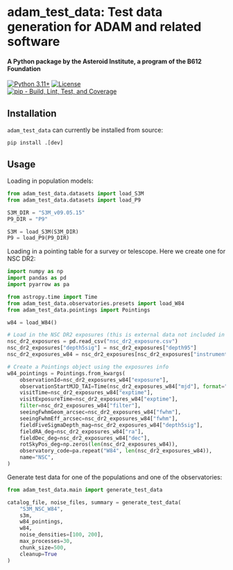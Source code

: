 # adam_test_data: Test data generation for ADAM and related software
#### A Python package by the Asteroid Institute, a program of the B612 Foundation
[![Python 3.11+](https://img.shields.io/badge/Python-3.11%2B-blue)](https://img.shields.io/badge/Python-3.11%2B-blue)
[![License](https://img.shields.io/badge/License-MIT-yellow.svg)](https://opensource.org/licenses/MIT)  
[![pip - Build, Lint, Test, and Coverage](https://github.com/B612-Asteroid-Institute/adam_test_data/actions/workflows/pip-build-lint-test-coverage.yml/badge.svg)](https://github.com/B612-Asteroid-Institute/adam_test_data/actions/workflows/pip-build-lint-test-coverage.yml)

## Installation

`adam_test_data` can currently be installed from source:

```pip install .[dev]```

## Usage

Loading in population models:

```python
from adam_test_data.datasets import load_S3M
from adam_test_data.datasets import load_P9

S3M_DIR = "S3M_v09.05.15"
P9_DIR = "P9"

S3M = load_S3M(S3M_DIR)
P9 = load_P9(P9_DIR)
```

Loading in a pointing table for a survey or telescope. Here we create one for NSC DR2:

```python
import numpy as np
import pandas as pd
import pyarrow as pa

from astropy.time import Time
from adam_test_data.observatories.presets import load_W84
from adam_test_data.pointings import Pointings

w84 = load_W84()

# Load in the NSC DR2 exposures (this is external data not included in the package)
nsc_dr2_exposures = pd.read_csv("nsc_dr2_exposure.csv")
nsc_dr2_exposures["depth5sig"] = nsc_dr2_exposures["depth95"]
nsc_dr2_exposures_w84 = nsc_dr2_exposures[nsc_dr2_exposures["instrument"] == "c4d"]

# Create a Pointings object using the exposures info
w84_pointings = Pointings.from_kwargs(
    observationId=nsc_dr2_exposures_w84["exposure"],
    observationStartMJD_TAI=Time(nsc_dr2_exposures_w84["mjd"], format="mjd", scale="utc").tai.mjd,
    visitTime=nsc_dr2_exposures_w84["exptime"],
    visitExposureTime=nsc_dr2_exposures_w84["exptime"],
    filter=nsc_dr2_exposures_w84["filter"],
    seeingFwhmGeom_arcsec=nsc_dr2_exposures_w84["fwhm"],
    seeingFwhmEff_arcsec=nsc_dr2_exposures_w84["fwhm"],
    fieldFiveSigmaDepth_mag=nsc_dr2_exposures_w84["depth5sig"],
    fieldRA_deg=nsc_dr2_exposures_w84["ra"],
    fieldDec_deg=nsc_dr2_exposures_w84["dec"],
    rotSkyPos_deg=np.zeros(len(nsc_dr2_exposures_w84)),
    observatory_code=pa.repeat("W84", len(nsc_dr2_exposures_w84)),
    name="NSC",
)
```

Generate test data for one of the populations and one of the observatories:
```python
from adam_test_data.main import generate_test_data

catalog_file, noise_files, summary = generate_test_data(
    "S3M_NSC_W84", 
    s3m, 
    w84_pointings, 
    w84, 
    noise_densities=[100, 200], 
    max_processes=30, 
    chunk_size=500, 
    cleanup=True
)
```